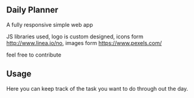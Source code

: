 ## Daily Planner

A fully responsive simple web app

JS libraries used, logo is custom designed, icons form http://www.linea.io/no, images form https://www.pexels.com/

feel free to contribute

## Usage

Here you can keep track of the task you want to do through out the day.

